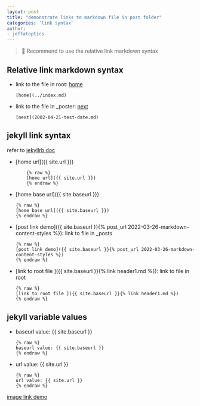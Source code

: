```yaml
---
layout: post
title: "demonstrate links to markdown file in post folder"
categories: 'link syntax`
author:
- jeffatoptics
---
```


>📝 Recommend to use the relative link markdown syntax

## Relative link markdown syntax  

- link to the file in root: [home](../index.md)

    ```
    [home](../index.md) 
    ```
    
- link to the file in _poster: [next](2022-03-27-image-link.md)

    ```
    [next](2002-04-21-test-date.md)
    ```



## jekyll link syntax

refer to [jekyllrb doc](https://jekyllrb.com/docs/liquid/tags/)

- [home url]({{ site.url }})
    ```
        {% raw %}
        [home url]({{ site.url }})
        {% endraw %}
    ```


- [home base url]({{ site.baseurl }})
    ```
    {% raw %}
    [home base url]({{ site.baseurl }})
    {% endraw %}
    ```


- [post link demo]({{ site.baseurl }}{% post_url 2022-03-26-markdown-content-styles %}): link to file in _posts
    ```
    {% raw %}
    [post link demo]({{ site.baseurl }}{% post_url 2022-03-26-markdown-content-styles %})
    {% endraw %}
    ```
- [link to root file ]({{ site.baseurl }}{% link header1.md %}): link to file in root
    ```
    {% raw %}
    [link to root file ]({{ site.baseurl }}{% link header1.md %})
    {% endraw %}
    ```

## jekyll variable values

- baseurl value: {{ site.baseurl }}

    ```
    {% raw %}
    baseurl value: {{ site.baseurl }}
    {% endraw %}
    ```
- url value: {{ site.url }}
    ```
    {% raw %}
    url value: {{ site.url }}
    {% endraw %}
    ```

[image link demo](2022-03-27-image-link.md)

